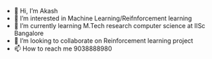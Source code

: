 - 👋 Hi, I’m Akash
- 👀 I’m interested in Machine Learning/Reifnforcement learning
- 🌱 I’m currently learning M.Tech research computer science at IISc Bangalore
- 💞️ I’m looking to collaborate on Reinforcement learning project 
- 📫 How to reach me 9038888980

<!---
dsbumba/dsbumba is a ✨ special ✨ repository because its `README.md` (this file) appears on your GitHub profile.
You can click the Preview link to take a look at your changes.
--->

